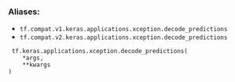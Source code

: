 ### Aliases:
- `tf.compat.v1.keras.applications.xception.decode_predictions`
- `tf.compat.v2.keras.applications.xception.decode_predictions`

```
 tf.keras.applications.xception.decode_predictions(
    *args,
    **kwargs
)
```
